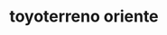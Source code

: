 ---
title: "toyoterreno oriente"
url: /barcelona/toyoterreno-oriente/
shop: piezas de automóviles
---